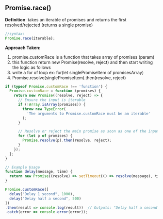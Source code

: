 ## Promise.race()

**Definition**: takes an iterable of promises and returns the first resolved/rejected (returns a single promise)

```js
//syntax:
Promise.race(iterable);
```

<strong>Approach Taken:</strong>

1. promise.customRace is a function that takes array of promises (param)
2. this function return new Promise(resolve, reject) and then start writing the logic as follows
3. write a for of loop ex: for(let singlePromiseItem of promisesArray)
4. Promise.resolve(singlePromiseItem).then(resolve, reject)

```js
if (typeof Promise.customRace !== 'function') {
  Promise.customRace = function (promises) {
    return new Promise((resolve, reject) => {
      // Ensure the input is iterable
      if (!Array.isArray(promises)) {
        throw new TypeError(
          'The arguments to Promise.customRace must be an iterable'
        );
      }

      // Resolve or reject the main promise as soon as one of the input promises settles
      for (let p of promises) {
        Promise.resolve(p).then(resolve, reject);
      }
    });
  };
}

// Example Usage
function delay(message, time) {
  return new Promise((resolve) => setTimeout(() => resolve(message), time));
}

Promise.customRace([
  delay("Delay 1 second", 1000),
  delay("Delay half a second", 500)
])
.then(result => console.log(result))  // Outputs: "Delay half a second"
.catch(error => console.error(error));
```
